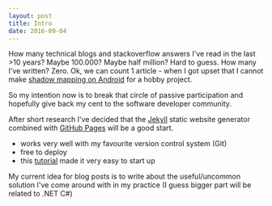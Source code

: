 ```yaml
---
layout: post
title: Intro
date: 2016-09-04
---
```


How many technical blogs and stackoverflow answers I've read in the last >10 years?
Maybe 100.000? Maybe half million? Hard to guess.
How many I've written? Zero. 
Ok, we can count 1 article - when I got upset that I cannot make [shadow mapping on Android](http://www.codeproject.com/Articles/822380/Shadow-Mapping-with-Android-OpenGL-ES) for a hobby project.

So my intention now is to break that circle of passive participation and hopefully give back my cent to the software developer community.

After short research I've decided that the [Jekyll](http://jekyllrb.com) static website generator combined with [GitHub Pages](https://pages.github.com/) will be a good start.
- works very well with my favourite version control system (Git)
- free to deploy
- this [tutorial](http://jmcglone.com/guides/github-pages/) made it very easy to start up

My current idea for blog posts is to write about the useful/uncommon solution I've come around with in my practice (I guess bigger part will be related to .NET C#)